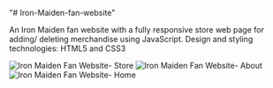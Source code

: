 "# Iron-Maiden-fan-website" 

An Iron Maiden fan website with a fully responsive store web page for adding/ deleting merchandise using JavaScript.
Design and styling technologies: HTML5 and CSS3


![Iron Maiden Fan Website- Store](https://user-images.githubusercontent.com/45479710/121647924-8dfca180-cab4-11eb-87aa-12992765b36d.png)
![Iron Maiden Fan Website- About](https://user-images.githubusercontent.com/45479710/121647949-96ed7300-cab4-11eb-9c24-ee25e520181d.png)
![Iron Maiden Fan Website- Home](https://user-images.githubusercontent.com/45479710/121647958-98b73680-cab4-11eb-8daa-daa172533bfb.png)
